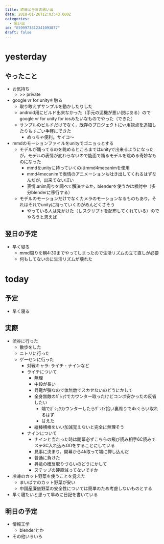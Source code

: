```yaml
---
title: 昨日と今日の思い出
date: 2018-01-26T12:03:43.000Z
categories:
  - 思い出
id: "8599973812341093877"
draft: false
---
```

# yesterday
## やったこと
- お気持ち
  - \>> private
- google vr for unityを触る
  - 取り敢えずサンプルを動かしたりした
  - android用にビルド出来なかった（手元の泥機が悪い説はある）のでgoogle vr for unity for iosみたいなものでやった（できた）
  - サンプルのビルドだけでなく，既存のプロジェクトにvr用視点を追加したりもすごい手軽にできた
    - めっちゃ便利，サイコ～
- mmdのモーションファイルをunityでゴニョっとする
  - モデルが踊ってるのを眺めるところまではunityで出来るようになったが，モデルの表情が変わらないので能面で踊るモデルを眺める奇妙なものになった
    - mmdをunityに持っていくのはmmd4mecanimを使用
    - mmd4mecanimで表情のアニメーションも吐き出してくれるはずなんだが，出来てないぽい
    - 表情.anim周りを調べて解決するか，blenderを使うかは検討中（多分blenderに移行する）
  - モデルのモーションだけでなくカメラのモーションなるものもあり，それはそれでunityに持っていくのがめんどくさそう
    - やっている人は見かけた（しスクリプトを配布してくれている）のでやろうと思えば

## 翌日の予定
- 早く寝る
  - mmd周りを朝4:30までやってしまったので生活リズムの立て直しが必要
  - 何もしてないのに生活リズムが壊れた

# today
## 予定
- 早く寝る

## 実際
- 渋谷に行った
  - 散歩をした
  - ニトリに行った
  - ゲーセンに行った
    - 対戦キャラ: ライチ・ナインなど
    - ライチについて
      - 無理
      - 中段が長い
      - 昇竜が弾なので体無敵でスカせないのどうにかして
      - 全身無敵のｶﾞｼｮｳでカウンター取ったけどコンボ安かったの反省したい
        - 端でｶﾞｼｮｳカウンターしたらｻﾞﾝｴｲ拾い裏周りで4kぐらい取れるはず
        - 甘えた
      - 縦棒横棒をいい加減覚えないと完全に無理そう
    - ナインについて
      - ナインと当たった時は開幕必ずこちらの飛び読み相手6C読みでステ3C入れ込みODをすることにしている
      - 見事に決まり，開幕から4k取って端に押し込んだ
      - 普通に負けた
      - 昇竜の確反取りづらいのどうにかして
      - ステップの硬直減ってないですか
- 冷凍のカット野菜を使うことを覚えた
  - まいばすのカット野菜が安い
  - 中国産廉価野菜の安全性については簡単のため考慮しないものとする
- 早く寝たいと思って早めに日記を書いている

## 明日の予定
- 情報工学
  - blenderとか
- その他いろいろ
